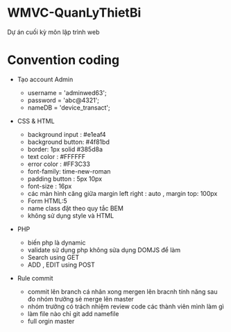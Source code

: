 # WMVC-QuanLyThietBi
Dự án cuối kỳ môn lập trình web 
# Convention coding
+ Tạo account Admin
    - username = 'adminwed63';
    - password = 'abc@4321';
    - nameDB = 'device_transact';

+ CSS & HTML
    - background input : #e1eaf4
    - background button: #4f81bd
    - border: 1px solid #385d8a
    - text color : #FFFFFF
    - error color : #FF3C33
    - font-family: time-new-roman
    - padding button : 5px 10px
    - font-size : 16px
    - các màn hình căng giữa margin left right : auto , margin top: 100px
    - Form HTML:5
    - name class đặt theo quy tắc BEM 
    - không sử dụng style và HTML

+ PHP
    - biến php là dynamic
    - validate sử dụng php không sửa dụng DOMJS để làm
    - Search using GET
    - ADD , EDIT using POST

+ Rule commit
    - commit lên branch cá nhân xong mergen lên bracnh tính năng sau đo nhóm trưởng sẻ merge lên master
    - nhóm trưởng có trách nhiệm review code các thành viên mình làm gì 
    - làm file nào chỉ git add namefile
    - full orgin master  
